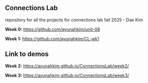 ## Connections Lab
repository for all the projects for connections lab fall 2025 - Dae Kim

**Week 0:** https://github.com/ayunahkim/unit-08

**Week 1:** https://github.com/ayunahkim/CL-wk1

## Link to demos
**Week 2:** https://ayunahkim.github.io/ConnectionsLab/week2/

**Week 3:** https://ayunahkim.github.io/ConnectionsLab/week3/
